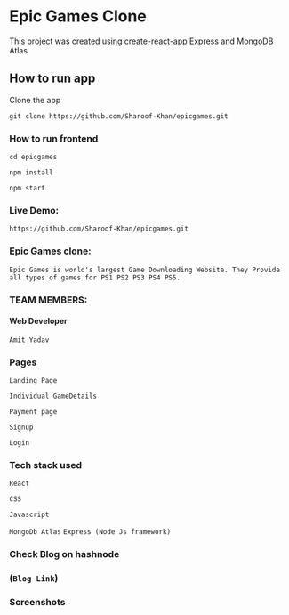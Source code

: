 # Epic Games Clone

This project was created using create-react-app Express and MongoDB Atlas

## How to run app

Clone the app

`git clone https://github.com/Sharoof-Khan/epicgames.git`


  
  
 
 ### How to run frontend

`cd epicgames`

`npm install`

`npm start`


### Live Demo:
`https://github.com/Sharoof-Khan/epicgames.git`

### Epic Games clone:

`Epic Games is world's largest Game Downloading Website.
 They Provide all types of games for PS1 PS2 PS3 PS4 PS5.`


### TEAM MEMBERS:

#### Web Developer


`Amit Yadav`






### Pages


`Landing Page`


`Individual GameDetails`


`Payment page`

`Signup`

`Login`

### Tech stack used

`React`

`CSS`

`Javascript`
<!-- `Bootstraps` -->

`MongoDb Atlas`
`Express (Node Js framework)`

### Check Blog on hashnode

### (`Blog Link`)

### Screenshots


